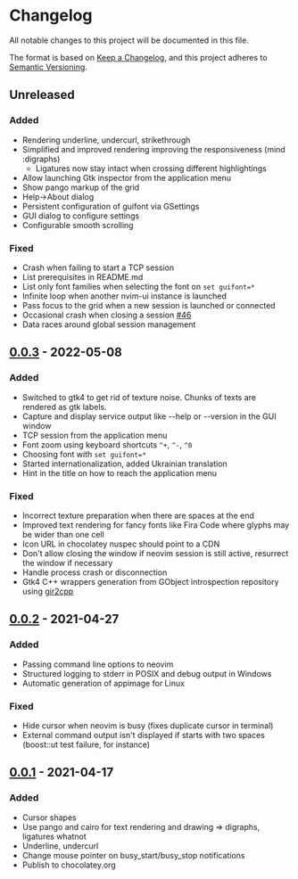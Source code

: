 # Changelog

All notable changes to this project will be documented in this file.

The format is based on [Keep a Changelog](https://keepachangelog.com/en/1.0.0/),
and this project adheres to [Semantic Versioning](https://semver.org/spec/v2.0.0.html).

## Unreleased

### Added

- Rendering underline, undercurl, strikethrough
- Simplified and improved rendering improving the responsiveness (mind :digraphs)
    - Ligatures now stay intact when crossing different highlightings
- Allow launching Gtk inspector from the application menu
- Show pango markup of the grid
- Help->About dialog
- Persistent configuration of guifont via GSettings
- GUI dialog to configure settings
- Configurable smooth scrolling

### Fixed

- Crash when failing to start a TCP session
- List prerequisites in README.md
- List only font families when selecting the font on `set guifont=*`
- Infinite loop when another nvim-ui instance is launched
- Pass focus to the grid when a new session is launched or connected
- Occasional crash when closing a session [#46](https://github.com/sakhnik/nvim-ui/issues/46)
- Data races around global session management

## [0.0.3] - 2022-05-08

### Added

- Switched to gtk4 to get rid of texture noise. Chunks of texts are rendered as gtk labels.
- Capture and display service output like --help or --version in the GUI window
- TCP session from the application menu
- Font zoom using keyboard shortcuts `^+`, `^-`, `^0`
- Choosing font with `set guifont=*`
- Started internationalization, added Ukrainian translation
- Hint in the title on how to reach the application menu

### Fixed

- Incorrect texture preparation when there are spaces at the end
- Improved text rendering for fancy fonts like Fira Code where glyphs may be wider than one cell
- Icon URL in chocolatey nuspec should point to a CDN
- Don't allow closing the window if neovim session is still active, resurrect the window if necessary
- Handle process crash or disconnection
- Gtk4 C++ wrappers generation from GObject introspection repository using [gir2cpp](https://github.com/sakhnik/gir2cpp)

## [0.0.2] - 2021-04-27

### Added

- Passing command line options to neovim
- Structured logging to stderr in POSIX and debug output in Windows
- Automatic generation of appimage for Linux

### Fixed

- Hide cursor when neovim is busy (fixes duplicate cursor in terminal)
- External command output isn't displayed if starts with two spaces (boost::ut test failure, for instance)

## [0.0.1] - 2021-04-17

### Added

- Cursor shapes
- Use pango and cairo for text rendering and drawing => digraphs, ligatures whatnot
- Underline, undercurl
- Change mouse pointer on busy_start/busy_stop notifications
- Publish to chocolatey.org

[unreleased]: https://github.com/sakhnik/nvim-ui/compare/v0.0.3...HEAD
[0.0.3]: https://github.com/sakhnik/nvim-ui/compare/v0.0.2...v0.0.3
[0.0.2]: https://github.com/sakhnik/nvim-ui/compare/v0.0.1...v0.0.2
[0.0.1]: https://github.com/sakhnik/nvim-ui/releases/tag/v0.0.1
